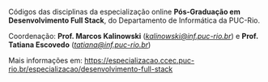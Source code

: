Códigos das disciplinas da especialização online **Pós-Graduação em Desenvolvimento Full Stack**, do Departamento de Informática da PUC-Rio.

Coordenação: **Prof. Marcos Kalinowski** (*kalinowski@inf.puc-rio.br*) e  **Prof. Tatiana Escovedo** (*tatiana@inf.puc-rio.br*)

Mais informações em: https://especializacao.ccec.puc-rio.br/especializacao/desenvolvimento-full-stack
